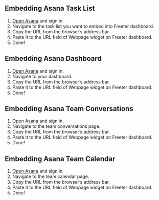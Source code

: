 ## Embedding Asana Task List

1. <a href="{{ curItem.homeUrl|e }}" target="_blank">Open Asana</a> and sign in.
2. Navigate to the task list you want to embed into Freeter dashboard.
3. Copy the URL from the browser’s address bar.
4. Paste it to the URL field of Webpage widget on Freeter dashboard.
5. Done!

## Embedding Asana Dashboard

1. <a href="{{ curItem.homeUrl|e }}" target="_blank">Open Asana</a> and sign in.
2. Navigate to your dashboard.
3. Copy the URL from the browser’s address bar.
4. Paste it to the URL field of Webpage widget on Freeter dashboard.
5. Done!

## Embedding Asana Team Conversations

1. <a href="{{ curItem.homeUrl|e }}" target="_blank">Open Asana</a> and sign in.
2. Navigate to the team conversations page.
3. Copy the URL from the browser’s address bar.
4. Paste it to the URL field of Webpage widget on Freeter dashboard.
5. Done!

## Embedding Asana Team Calendar

1. <a href="{{ curItem.homeUrl|e }}" target="_blank">Open Asana</a> and sign in.
2. Navigate to the team calendar page.
3. Copy the URL from the browser’s address bar.
4. Paste it to the URL field of Webpage widget on Freeter dashboard.
5. Done!
